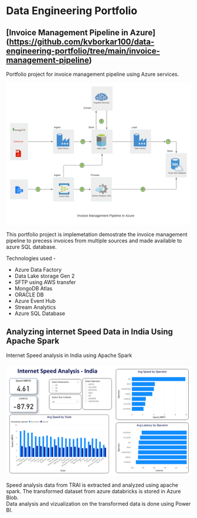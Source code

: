 # Data Engineering Portfolio


## [Invoice Management Pipeline in Azure] (https://github.com/kvborkar100/data-engineering-portfolio/tree/main/invoice-management-pipeline)
Portfolio project for invoice management pipeline using Azure services.

![Invoice Management Architecture](invoice-management-pipeline/Invoice-Management-Architecture.png)

This portfolio project is implemetation demostrate the invoice management pipeline to precess invoices from multiple sources and made available to azure SQL database.

Technologies used - 
-  Azure Data Factory
-  Data Lake storage Gen 2
-  SFTP using AWS transfer
-  MongoDB Atlas
-  ORACLE DB
-  Azure Event Hub
-  Stream Analytics 
-  Azure SQL Database

## Analyzing internet Speed Data in India Using Apache Spark
Internet Speed analysis in India using Apache Spark

![speed analysis spark](speed-analysis/speed-analysis-india.png)

Speed analysis data from TRAI is extracted and analyzed using apache spark. The transformed dataset from azure databricks is stored in Azure Blob.  
Data analysis and vizualization on the transformed data is done using Power BI.


